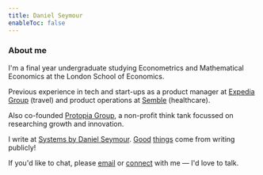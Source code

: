 ```yaml
---
title: Daniel Seymour
enableToc: false
---
```

<h3>About me</h3>

<p>I'm a final year undergraduate studying Econometrics and Mathematical Economics at the London School of Economics.</p>

<p>Previous experience in tech and start-ups as a product manager at <a href="https://www.expediagroup.com/home/" target="_blank" rel="noopener noreferrer">Expedia Group</a> (travel) and product operations at <a href="https://www.semble.io/" target="_blank" rel="noopener noreferrer">Semble</a> (healthcare).</p>

<p>Also co-founded <a href="https://www.protopiagroup.org/" target="_blank" rel="noopener noreferrer">Protopia Group</a>, a non-profit think tank focussed on researching growth and innovation.</p>

<p>I write at <a href="https://danielseymour.substack.com/?utm_source=substack&utm_medium=web&utm_campaign=substack_profile" target="_blank" rel="noopener noreferrer">Systems by Daniel Seymour</a>. <a href="https://guzey.com/personal/why-have-a-blog/" target="_blank" rel="noopener noreferrer">Good</a> <a href="https://nabeelqu.co/principles" target="_blank" rel="noopener noreferrer">things</a> come from writing publicly!</p>

<p>If you'd like to chat, please <a href="mailto:d.seymour@lse.ac.uk">email</a> or <a href="https://www.linkedin.com/in/daniel-seymour1/" target="_blank" rel="noopener noreferrer">connect</a> with me — I'd love to talk.</p>
